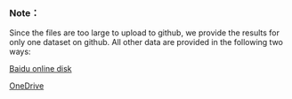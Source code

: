### Note：
Since the files are too large to upload to github, we provide the results for only one dataset on github. All other data are provided in the following two ways:

[Baidu online disk](https://pan.baidu.com/s/1zpopYHz8gJoA_TpDZlbFDg?pwd=44pg)

[OneDrive](https://1drv.ms/u/c/6111f7687e94bf2e/ERqk26vaYtxEjCyYb-R_I5ABYD8bu-gfGS9T3R01dGIUOg?e=BJc3v1)


